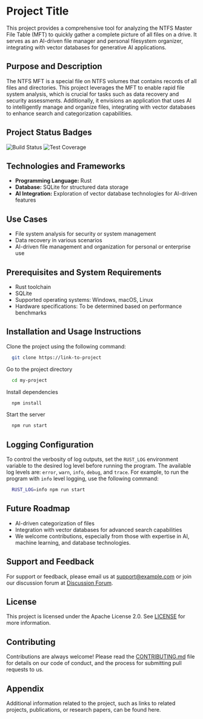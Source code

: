 # Project Title
This project provides a comprehensive tool for analyzing the NTFS Master File Table (MFT) to quickly gather a complete picture of all files on a drive. It serves as an AI-driven file manager and personal filesystem organizer, integrating with vector databases for generative AI applications.

## Purpose and Description
The NTFS MFT is a special file on NTFS volumes that contains records of all files and directories. This project leverages the MFT to enable rapid file system analysis, which is crucial for tasks such as data recovery and security assessments. Additionally, it envisions an application that uses AI to intelligently manage and organize files, integrating with vector databases to enhance search and categorization capabilities.

## Project Status Badges
![Build Status](https://img.shields.io/travis/user/repo.svg)
![Test Coverage](https://img.shields.io/codecov/c/github/user/repo.svg)

## Technologies and Frameworks
- **Programming Language:** Rust
- **Database:** SQLite for structured data storage
- **AI Integration:** Exploration of vector database technologies for AI-driven features

## Use Cases
- File system analysis for security or system management
- Data recovery in various scenarios
- AI-driven file management and organization for personal or enterprise use

## Prerequisites and System Requirements
- Rust toolchain
- SQLite
- Supported operating systems: Windows, macOS, Linux
- Hardware specifications: To be determined based on performance benchmarks

## Installation and Usage Instructions
Clone the project using the following command:

```bash
  git clone https://link-to-project
```

Go to the project directory

```bash
  cd my-project
```

Install dependencies

```bash
  npm install
```

Start the server

```bash
  npm run start
```

## Logging Configuration
To control the verbosity of log outputs, set the `RUST_LOG` environment variable to the desired log level before running the program. The available log levels are: `error`, `warn`, `info`, `debug`, and `trace`.
For example, to run the program with `info` level logging, use the following command:

```bash
  RUST_LOG=info npm run start
```

## Future Roadmap
- AI-driven categorization of files
- Integration with vector databases for advanced search capabilities
- We welcome contributions, especially from those with expertise in AI, machine learning, and database technologies.

## Support and Feedback
For support or feedback, please email us at support@example.com or join our discussion forum at [Discussion Forum](https://forum.example.com).

## License
This project is licensed under the Apache License 2.0. See [LICENSE](LICENSE) for more information.

## Contributing
Contributions are always welcome! Please read the [CONTRIBUTING.md](CONTRIBUTING.md) file for details on our code of conduct, and the process for submitting pull requests to us.

## Appendix
Additional information related to the project, such as links to related projects, publications, or research papers, can be found here.